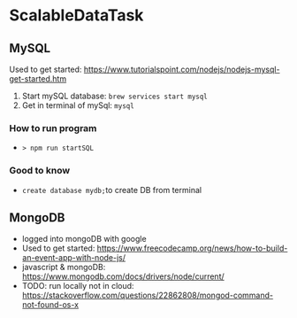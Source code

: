 # ScalableDataTask

## MySQL

Used to get started: <https://www.tutorialspoint.com/nodejs/nodejs-mysql-get-started.htm>

1. Start mySQL database: ``brew services start mysql``
2. Get in terminal of mySql: ``mysql``

### How to run program

- ``> npm run startSQL``

### Good to know

- ``create database mydb;``to create DB from terminal

## MongoDB

- logged into mongoDB with google
- Used to get started: <https://www.freecodecamp.org/news/how-to-build-an-event-app-with-node-js/>
- javascript & mongoDB: <https://www.mongodb.com/docs/drivers/node/current/>
- TODO: run locally not in cloud: <https://stackoverflow.com/questions/22862808/mongod-command-not-found-os-x>
